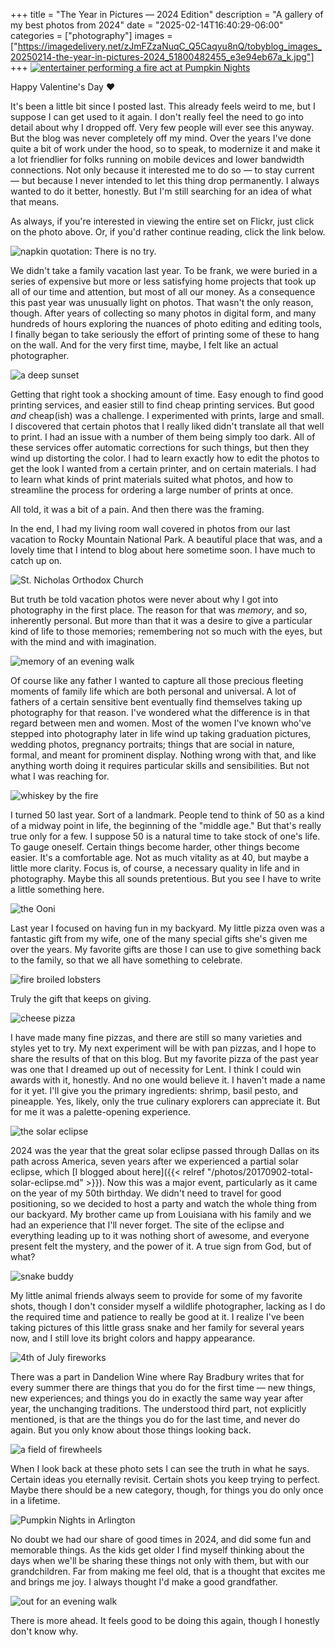 +++
title = "The Year in Pictures — 2024 Edition"
description = "A gallery of my best photos from 2024"
date = "2025-02-14T16:40:29-06:00"
categories = ["photography"]
images = ["https://imagedelivery.net/zJmFZzaNuqC_Q5Caqyu8nQ/tobyblog_images_20250214-the-year-in-pictures-2024_51800482455_e3e94eb67a_k.jpg"]
+++
[![entertainer performing a fire act at Pumpkin Nights](https://imagedelivery.net/zJmFZzaNuqC_Q5Caqyu8nQ/tobyblog_images_20250214-the-year-in-pictures-2024_54323730279_be90f8f4c0_k.jpg/fit=scale-down,w=780,sharpen=1,f=auto,q=0.9,slow-connection-quality=0.3)](https://www.flickr.com/photos/tobyjmarks/albums/72177720323801084/)

Happy Valentine's Day :heart:

It's been a little bit since I posted last. This already feels weird to me, but I suppose I can get used to it again. I don't really feel the need to go into detail about why I dropped off. Very few people will ever see this anyway. But the blog was never completely off my mind. Over the years I've done quite a bit of work under the hood, so to speak, to modernize it and make it a lot friendlier for folks running on mobile devices and lower bandwidth connections. Not only because it interested me to do so — to stay current — but because I never intended to let this thing drop permanently. I always wanted to do it better, honestly. But I'm still searching for an idea of what that means.

As always, if you're interested in viewing the entire set on Flickr, just click on the photo above. Or, if you'd rather continue reading, click the link below.

<!--more-->

![napkin quotation: There is no try.](https://imagedelivery.net/zJmFZzaNuqC_Q5Caqyu8nQ/tobyblog_images_20250214-the-year-in-pictures-2024_54323726098_557a20c7dc_k.jpg/fit=scale-down,w=780,sharpen=1,f=auto,q=0.9,slow-connection-quality=0.3)

We didn't take a family vacation last year. To be frank, we were buried in a series of expensive but more or less satisfying home projects that took up all of our time and attention, but most of all our money. As a consequence this past year was unusually light on photos. That wasn't the only reason, though. After years of collecting so many photos in digital form, and many hundreds of hours exploring the nuances of photo editing and editing tools, I finally began to take seriously the effort of printing some of these to hang on the wall. And for the very first time, maybe, I felt like an actual photographer.

![a deep sunset](https://imagedelivery.net/zJmFZzaNuqC_Q5Caqyu8nQ/tobyblog_images_20250214-the-year-in-pictures-2024_54323730379_96e719aca4_k.jpg/fit=scale-down,w=780,sharpen=1,f=auto,q=0.9,slow-connection-quality=0.3)

Getting that right took a shocking amount of time. Easy enough to find good printing services, and easier still to find cheap printing services. But good *and* cheap(ish) was a challenge. I experimented with prints, large and small. I discovered that certain photos that I really liked didn't translate all that well to print. I had an issue with a number of them being simply too dark. All of these services offer automatic corrections for such things, but then they wind up distorting the color. I had to learn exactly how to edit the photos to get the look I wanted from a certain printer, and on certain materials. I had to learn what kinds of print materials suited what photos, and how to streamline the process for ordering a large number of prints at once.

All told, it was a bit of a pain. And then there was the framing.

In the end, I had my living room wall covered in photos from our last vacation to Rocky Mountain National Park. A beautiful place that was, and a lovely time that I intend to blog about here sometime soon. I have much to catch up on.

![St. Nicholas Orthodox Church](https://imagedelivery.net/zJmFZzaNuqC_Q5Caqyu8nQ/tobyblog_images_20250214-the-year-in-pictures-2024_54323726053_05ef453fba_k.jpg/fit=scale-down,w=780,sharpen=1,f=auto,q=0.9,slow-connection-quality=0.3)

But truth be told vacation photos were never about why I got into photography in the first place. The reason for that was *memory*, and so, inherently personal. But more than that it was a desire to give a particular kind of life to those memories; remembering not so much with the eyes, but with the mind and with imagination.

![memory of an evening walk](https://imagedelivery.net/zJmFZzaNuqC_Q5Caqyu8nQ/tobyblog_images_20250214-the-year-in-pictures-2024_54323730819_831f9bb7c7_k.jpg/fit=scale-down,w=780,sharpen=1,f=auto,q=0.9,slow-connection-quality=0.3)

Of course like any father I wanted to capture all those precious fleeting moments of family life which are both personal and universal. A lot of fathers of a certain sensitive bent eventually find themselves taking up photography for that reason. I've wondered what the difference is in that regard between men and women. Most of the women I've known who've stepped into photography later in life wind up taking graduation pictures, wedding photos, pregnancy portraits; things that are social in nature, formal, and meant for prominent display. Nothing wrong with that, and like anything worth doing it requires particular skills and sensibilities. But not what I was reaching for.

![whiskey by the fire](https://imagedelivery.net/zJmFZzaNuqC_Q5Caqyu8nQ/tobyblog_images_20250214-the-year-in-pictures-2024_54323725528_35a09460ae_k.jpg/fit=scale-down,w=780,sharpen=1,f=auto,q=0.9,slow-connection-quality=0.3)

I turned 50 last year. Sort of a landmark. People tend to think of 50 as a kind of a midway point in life, the beginning of the "middle age." But that's really true only for a few. I suppose 50 is a natural time to take stock of one's life. To gauge oneself. Certain things become harder, other things become easier. It's a comfortable age. Not as much vitality as at 40, but maybe a little more clarity. Focus is, of course, a necessary quality in life and in photography. Maybe this all sounds pretentious. But you see I have to write a little something here. 

![the Ooni](https://imagedelivery.net/zJmFZzaNuqC_Q5Caqyu8nQ/tobyblog_images_20250214-the-year-in-pictures-2024_54322606827_e82a3845fd_k.jpg/fit=scale-down,w=780,sharpen=1,f=auto,q=0.9,slow-connection-quality=0.3)

Last year I focused on having fun in my backyard. My little pizza oven was a fantastic gift from my wife, one of the many special gifts she's given me over the years. My favorite gifts are those I can use to give something back to the family, so that we all have something to celebrate. 

![fire broiled lobsters](https://imagedelivery.net/zJmFZzaNuqC_Q5Caqyu8nQ/tobyblog_images_20250214-the-year-in-pictures-2024_54323730579_0182361bc9_k.jpg/fit=scale-down,w=780,sharpen=1,f=auto,q=0.9,slow-connection-quality=0.3)

Truly the gift that keeps on giving.

![cheese pizza](https://imagedelivery.net/zJmFZzaNuqC_Q5Caqyu8nQ/tobyblog_images_20250214-the-year-in-pictures-2024_54323913815_b18060dd76_k.jpg/fit=scale-down,w=780,sharpen=1,f=auto,q=0.9,slow-connection-quality=0.3)

I have made many fine pizzas, and there are still so many varieties and styles yet to try. My next experiment will be with pan pizzas, and I hope to share the results of that on this blog. But my favorite pizza of the past year was one that I dreamed up out of necessity for Lent. I think I could win awards with it, honestly. And no one would believe it. I haven't made a name for it yet. I'll give you the primary ingredients: shrimp, basil pesto, and pineapple. Yes, likely, only the true culinary explorers can appreciate it. But for me it was a palette-opening experience.

![the solar eclipse](https://imagedelivery.net/zJmFZzaNuqC_Q5Caqyu8nQ/tobyblog_images_20250214-the-year-in-pictures-2024_54322606167_a7690b4340_k.jpg/fit=scale-down,w=780,sharpen=1,f=auto,q=0.9,slow-connection-quality=0.3)

2024 was the year that the great solar eclipse passed through Dallas on its path across America, seven years after we experienced a partial solar eclipse, which [I blogged about here]({{< relref "/photos/20170902-total-solar-eclipse.md" >}}). Now this was a major event, particularly as it came on the year of my 50th birthday. We didn't need to travel for good positioning, so we decided to host a party and watch the whole thing from our backyard. My brother came up from Louisiana with his family and we had an experience that I'll never forget. The site of the eclipse and everything leading up to it was nothing short of awesome, and everyone present felt the mystery, and the power of it. A true sign from God, but of what?

![snake buddy](https://imagedelivery.net/zJmFZzaNuqC_Q5Caqyu8nQ/tobyblog_images_20250214-the-year-in-pictures-2024_54322606382_cf1679055e_k.jpg/fit=scale-down,w=780,sharpen=1,f=auto,q=0.9,slow-connection-quality=0.3)

My little animal friends always seem to provide for some of my favorite shots, though I don't consider myself a wildlife photographer, lacking as I do the required time and patience to really be good at it. I realize I've been taking pictures of this little grass snake and her family for several years now, and I still love its bright colors and happy appearance.

![4th of July fireworks](https://imagedelivery.net/zJmFZzaNuqC_Q5Caqyu8nQ/tobyblog_images_20250214-the-year-in-pictures-2024_54323726108_16d7829dc2_k.jpg/fit=scale-down,w=780,sharpen=1,f=auto,q=0.9,slow-connection-quality=0.3)

There was a part in Dandelion Wine where Ray Bradbury writes that for every summer there are things that you do for the first time — new things, new experiences; and things you do in exactly the same way year after year, the unchanging traditions. The understood third part, not explicitly mentioned, is that are the things you do for the last time, and never do again. But you only know about those things looking back.

![a field of firewheels](https://imagedelivery.net/zJmFZzaNuqC_Q5Caqyu8nQ/tobyblog_images_20250214-the-year-in-pictures-2024_54323730794_8c53393f37_k.jpg/fit=scale-down,w=780,sharpen=1,f=auto,q=0.9,slow-connection-quality=0.3)

When I look back at these photo sets I can see the truth in what he says. Certain ideas you eternally revisit. Certain shots you keep trying to perfect. Maybe there should be a new category, though, for things you do only once in a lifetime.

![Pumpkin Nights in Arlington](https://imagedelivery.net/zJmFZzaNuqC_Q5Caqyu8nQ/tobyblog_images_20250214-the-year-in-pictures-2024_54323725688_83a1bd2707_k.jpg/fit=scale-down,w=780,sharpen=1,f=auto,q=0.9,slow-connection-quality=0.3)

No doubt we had our share of good times in 2024, and did some fun and memorable things. As the kids get older I find myself thinking about the days when we'll be sharing these things not only with them, but with our grandchildren. Far from making me feel old, that is a thought that excites me and brings me joy. I always thought I'd make a good grandfather.

![out for an evening walk](https://imagedelivery.net/zJmFZzaNuqC_Q5Caqyu8nQ/tobyblog_images_20250214-the-year-in-pictures-2024_54323730499_939a970695_k.jpg/fit=scale-down,w=780,sharpen=1,f=auto,q=0.9,slow-connection-quality=0.3)

There is more ahead. It feels good to be doing this again, though I honestly don't know why. 